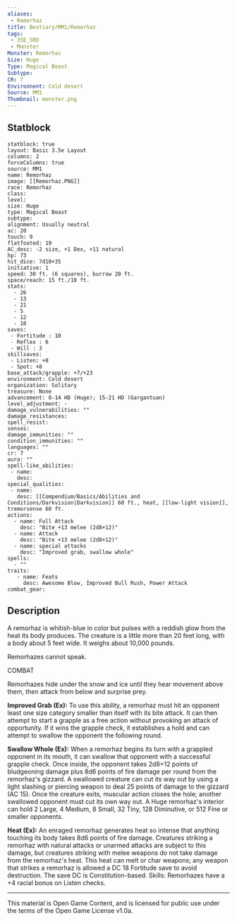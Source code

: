 ```yaml
---
aliases:
 - Remorhaz
title: Bestiary/MM1/Remorhaz
tags: 
 - 35E_SRD
 - Monster
Monster: Remorhaz
Size: Huge
Type: Magical Beast
Subtype: 
CR: 7
Environnent: Cold desert
Source: MM1
Thumbnail: monster.png
---
```


## Statblock

```statblock
statblock: true
layout: Basic 3.5e Layout
columns: 2
forceColumns: true
source: MM1 
name: Remorhaz
image: [[Remorhaz.PNG]]
race: Remorhaz
class: 
level: 
size: Huge
type: Magical Beast
subtype: 
alignment: Usually neutral
ac: 20
touch: 9
flatfooted: 19
AC_desc: -2 size, +1 Dex, +11 natural
hp: 73
hit_dice: 7d10+35
initiative: 1
speed: 30 ft. (6 squares), burrow 20 ft.
space/reach: 15 ft./10 ft.
stats:
  - 26
  - 13
  - 21
  - 5
  - 12
  - 10
saves:
 - Fortitude : 10
 - Reflex : 6
 - Will : 3
skillsaves:
 - Listen: +8
 - Spot: +8
base_attack/grapple: +7/+23
environment: Cold desert
organization: Solitary
treasure: None
advancement: 8-14 HD (Huge); 15-21 HD (Gargantuan)
level_adjustment: -
damage_vulnerabilities: ""
damage_resistances: 
spell_resist: 
senses: 
damage_immunities: ""
condition_immunities: ""
languages: ""
cr: 7
aura: ""
spell-like_abilities:
 - name: 
   desc: 
special_qualities:
 - name:
   desc: [[Compendium/Basics/Abilities and Conditions/Darkvision|Darkvision]] 60 ft., heat, [[low-light vision]], tremorsense 60 ft.
actions:
  - name: Full Attack
    desc: "Bite +13 melee (2d8+12)"
  - name: Attack
    desc: "Bite +13 melee (2d8+12)"
  - name: special attacks
    desc: "Improved grab, swallow whole"
spells:
  - ""
traits:
   - name: Feats
     desc: Awesome Blow, Improved Bull Rush, Power Attack
combat_gear:  
```

## Description



A remorhaz is whitish-blue in color but pulses with a reddish glow from the heat its body produces. The creature is a little more than 20 feet long, with a body about 5 feet wide. It weighs about 10,000 pounds.

Remorhazes cannot speak.

COMBAT

Remorhazes hide under the snow and ice until they hear movement above them, then attack from below and surprise prey.


**Improved Grab (Ex):** To use this ability, a remorhaz must hit an opponent least one size category smaller than itself with its bite attack. It can then attempt to start a grapple as a free action without provoking an attack of opportunity. If it wins the grapple check, it establishes a hold and can attempt to swallow the opponent the following round.


**Swallow Whole (Ex):** When a remorhaz begins its turn with a grappled opponent in its mouth, it can swallow that opponent with a successful grapple check. Once inside, the opponent takes 2d8+12 points of bludgeoning damage plus 8d6 points of fire damage per round from the remorhaz's gizzard. A swallowed creature can cut its way out by using a light slashing or piercing weapon to deal 25 points of damage to the gizzard (AC 15). Once the creature exits, muscular action closes the hole; another swallowed opponent must cut its own way out. A Huge remorhaz's interior can hold 2 Large, 4 Medium, 8 Small, 32 Tiny, 128 Diminutive, or 512 Fine or smaller opponents.


**Heat (Ex):** An enraged remorhaz generates heat so intense that anything touching its body takes 8d6 points of fire damage. Creatures striking a remorhaz with natural attacks or unarmed attacks are subject to this damage, but creatures striking with melee weapons do not take damage from the remorhaz's heat. This heat can melt or char weapons; any weapon that strikes a remorhaz is allowed a DC 18 Fortitude save to avoid destruction. The save DC is Constitution-based. Skills: Remorhazes have a +4 racial bonus on Listen checks.

---

This material is Open Game Content, and is licensed for public use under the terms of the Open Game License v1.0a.

